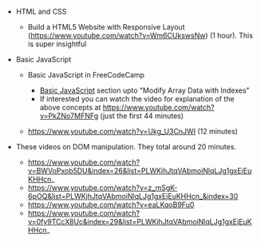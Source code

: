 - HTML and CSS

  - Build a HTML5 Website with Responsive Layout (https://www.youtube.com/watch?v=Wm6CUkswsNw) (1 hour). This is super insightful

- Basic JavaScript

  - Basic JavaScript in FreeCodeCamp

    - [Basic JavaScript](https://learn.freecodecamp.org/javascript-algorithms-and-data-structures/basic-javascript) section upto "Modify Array Data with Indexes"
    - If interested you can watch the video for explanation of the above concepts at https://www.youtube.com/watch?v=PkZNo7MFNFg (just the first 44 minutes)

  - https://www.youtube.com/watch?v=Ukg_U3CnJWI (12 minutes)

- These videos on DOM manipulation. They total around 20 minutes.
  - https://www.youtube.com/watch?v=BWVoPxob5DU&index=26&list=PLWKjhJtqVAbmoiNlqLJg1gxEjEuKHHcn_
  - https://www.youtube.com/watch?v=z_mSgK-6pOQ&list=PLWKjhJtqVAbmoiNlqLJg1gxEjEuKHHcn_&index=30
  - https://www.youtube.com/watch?v=eaLKqoB9Fu0
  - https://www.youtube.com/watch?v=0fy9TCcX8Uc&index=29&list=PLWKjhJtqVAbmoiNlqLJg1gxEjEuKHHcn_
